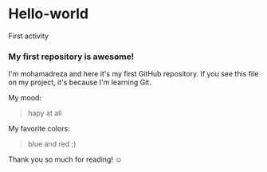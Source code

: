 # Hello-world
First activity

### My first repository is awesome!

I'm mohamadreza and here it's my first GitHub repository.
If you see this file on my project, it's because I'm learning Git.

My mood:

> hapy at all

My favorite colors:

> blue and red ;)

Thank you so much for reading! ☺